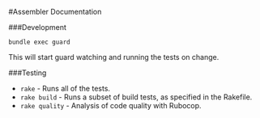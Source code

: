#Assembler Documentation

###Development

    bundle exec guard

This will start guard watching and running the tests on change.

###Testing

- `rake` - Runs all of the tests.
- `rake build` - Runs a subset of build tests, as specified in the Rakefile.
- `rake quality` - Analysis of code quality with Rubocop.
